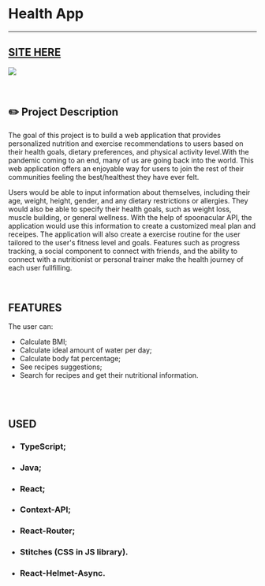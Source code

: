 # Health App
---

## [SITE HERE](https://isabdch.github.io/health-app/#/)

![](/github/gif-readme.gif)

<br />

## ✏️ Project Description

The goal of this project is to build a web application that provides personalized nutrition and exercise recommendations to users based on their health goals, dietary preferences, and physical activity level.With the pandemic coming to an end, many of us are going back into the world. This web application offers an enjoyable way for users to join the rest of their communities feeling the best/healthest they have ever felt.

Users would be able to input information about themselves, including their age, weight, height, gender, and any dietary restrictions or allergies. They would also be able to specify their health goals, such as weight loss, muscle building, or general wellness. With the help of spoonacular API, the application would use this information to create a customized meal plan and receipes. The application will also create a exercise routine for the user tailored to the user's fitness level and goals. Features such as progress tracking, a social component to connect with friends, and the ability to connect with a nutritionist or personal trainer make the health journey of each user fullfilling. 

<br />

## FEATURES

The user can:

- Calculate BMI;
- Calculate ideal amount of water per day;
- Calculate body fat percentage;
- See recipes suggestions;
- Search for recipes and get their nutritional information.

<br />

<br />

## USED

- ### TypeScript;

- ### Java;

- ### React;

- ### Context-API;

- ### React-Router;

- ### Stitches (CSS in JS library).

- ### React-Helmet-Async.